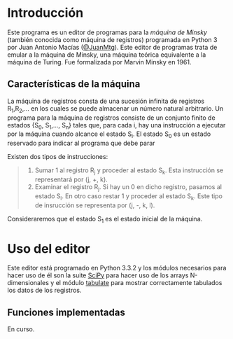 Introducción
============
Este programa es un editor de programas para la *máquina de Minsky* (también conocida como máquina de registros)
programada en Python 3 por Juan Antonio Macías ([@JuanMtg](http://www.twitter.com/JuanMtg)).
Este editor de programas trata de emular a la máquina de Minsky, una máquina teórica equivalente a la máquina de Turing.
Fue formalizada por Marvin Minsky en 1961.

Características de la máquina
-----------------------------
La máquina de registros consta de una sucesión infinita de registros R<sub>1</sub>,R<sub>2</sub>,... en los cuales se
puede almacenar un número natural arbitrario.
Un programa para la máquina de registros consiste de un conjunto finito de estados {S<sub>0</sub>, S<sub>1</sub>,...,
S<sub>n</sub>} tales que, para cada i, hay una instrucción a ejecutar por la máquina cuando alcance el estado
S<sub>i</sub>. El estado S<sub>0</sub> es un estado reservado para indicar al programa que debe parar

Existen dos tipos de instrucciones:
> 1. Sumar 1 al registro R<sub>j</sub> y proceder al estado S<sub>k</sub>.
>    Esta instrucción se representará por (j, +, k).
> 2. Examinar el registro R<sub>j</sub>. Si hay un 0 en dicho registro, pasamos al estado S<sub>l</sub>. En otro caso
>    restar 1 y proceder al estado S<sub>k</sub>.
>    Este tipo de insrucción se representa por (j, -, k, l).

Consideraremos que el estado S<sub>1</sub> es el estado inicial de la máquina.

Uso del editor
==============
Este editor está programado en Python 3.3.2 y los módulos necesarios para hacer uso de él son la suite
[SciPy](http://scipy.org/) para hacer uso de los arrays N-dimensionales y el módulo
[tabulate](https://pypi.python.org/pypi/tabulate) para mostrar correctamente tabulados los datos de los registros.

Funciones implementadas
-----------------------
En curso.